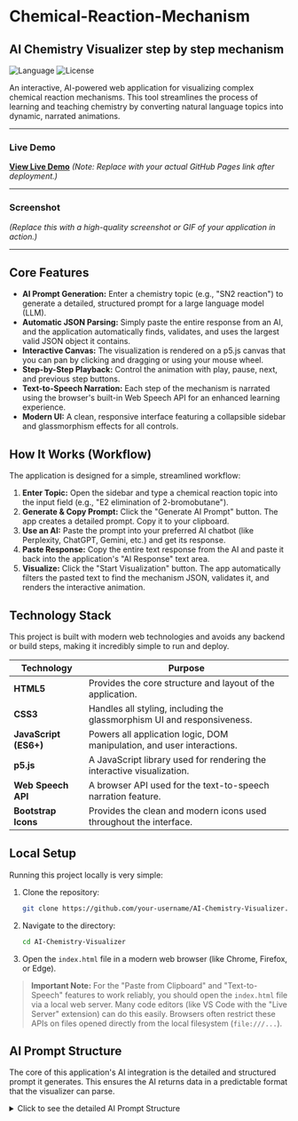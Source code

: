 # Chemical-Reaction-Mechanism

## AI Chemistry Visualizer step by step mechanism


![Language](https://img.shields.io/badge/Code-HTML%2C%20CSS%2C%20JS-blue)
![License](https://img.shields.io/badge/License-MIT-green)

An interactive, AI-powered web application for visualizing complex chemical reaction mechanisms. This tool streamlines the process of learning and teaching chemistry by converting natural language topics into dynamic, narrated animations.

---

### Live Demo

**[View Live Demo](https://your-username.github.io/AI-Chemistry-Visualizer/)** 
*(Note: Replace with your actual GitHub Pages link after deployment.)*

---

### Screenshot

 
*(Replace this with a high-quality screenshot or GIF of your application in action.)*

---

## Core Features

-   **AI Prompt Generation:** Enter a chemistry topic (e.g., "SN2 reaction") to generate a detailed, structured prompt for a large language model (LLM).
-   **Automatic JSON Parsing:** Simply paste the entire response from an AI, and the application automatically finds, validates, and uses the largest valid JSON object it contains.
-   **Interactive Canvas:** The visualization is rendered on a p5.js canvas that you can pan by clicking and dragging or using your mouse wheel.
-   **Step-by-Step Playback:** Control the animation with play, pause, next, and previous step buttons.
-   **Text-to-Speech Narration:** Each step of the mechanism is narrated using the browser's built-in Web Speech API for an enhanced learning experience.
-   **Modern UI:** A clean, responsive interface featuring a collapsible sidebar and glassmorphism effects for all controls.

## How It Works (Workflow)

The application is designed for a simple, streamlined workflow:

1.  **Enter Topic:** Open the sidebar and type a chemical reaction topic into the input field (e.g., "E2 elimination of 2-bromobutane").
2.  **Generate & Copy Prompt:** Click the "Generate AI Prompt" button. The app creates a detailed prompt. Copy it to your clipboard.
3.  **Use an AI:** Paste the prompt into your preferred AI chatbot (like Perplexity, ChatGPT, Gemini, etc.) and get its response.
4.  **Paste Response:** Copy the entire text response from the AI and paste it back into the application's "AI Response" text area.
5.  **Visualize:** Click the "Start Visualization" button. The app automatically filters the pasted text to find the mechanism JSON, validates it, and renders the interactive animation.

## Technology Stack

This project is built with modern web technologies and avoids any backend or build steps, making it incredibly simple to run and deploy.

| Technology        | Purpose                                                              |
| ----------------- | -------------------------------------------------------------------- |
| **HTML5**         | Provides the core structure and layout of the application.           |
| **CSS3**          | Handles all styling, including the glassmorphism UI and responsiveness. |
| **JavaScript (ES6+)** | Powers all application logic, DOM manipulation, and user interactions. |
| **p5.js**         | A JavaScript library used for rendering the interactive visualization.  |
| **Web Speech API**| A browser API used for the text-to-speech narration feature.         |
| **Bootstrap Icons** | Provides the clean and modern icons used throughout the interface.   |

## Local Setup

Running this project locally is very simple:

1.  Clone the repository:
    ```bash
    git clone https://github.com/your-username/AI-Chemistry-Visualizer.git
    ```
2.  Navigate to the directory:
    ```bash
    cd AI-Chemistry-Visualizer
    ```
3.  Open the `index.html` file in a modern web browser (like Chrome, Firefox, or Edge).

> **Important Note:** For the "Paste from Clipboard" and "Text-to-Speech" features to work reliably, you should open the `index.html` file via a local web server. Many code editors (like VS Code with the "Live Server" extension) can do this easily. Browsers often restrict these APIs on files opened directly from the local filesystem (`file:///...`).

## AI Prompt Structure

The core of this application's AI integration is the detailed and structured prompt it generates. This ensures the AI returns data in a predictable format that the visualizer can parse.

<details>
<summary>Click to see the detailed AI Prompt Structure</summary>

```json
{
  "meta": {
    "reactionName": "Complete reaction name",
    "reactionType": "Mechanism type",
    // ... other metadata
  },
  "conditions": {
    "temperature": {
      "value": 298,
      "unit": "K",
      // ... other conditions
    }
  },
  "mechanism": [
    {
      "step": 1,
      "title": "Step title",
      "narration": "Clear 2-3 sentence explanation for text-to-speech",
      "description": "Detailed technical description",
      "actions": [
        {
          "type": "ELECTRON_ARROW",
          "from": {"x": 300, "y": 250},
          "to": {"x": 450, "y": 280},
          "controlPoint": {"x": 375, "y": 220},
          // ... other action properties
        }
      ]
    }
  ],
  "molecules": {
    "molecule_id": {
      "name": "Molecule Name",
      "atoms": [
        {
          "id": "C1",
          "element": "C",
          "position": {"x": 400, "y": 300}
        }
      ],
      "bonds": [
        {
          "id": "bond1",
          "from": "C1",
          "to": "C2",
          "type": "single"
        }
      ]
    }
  }
}
